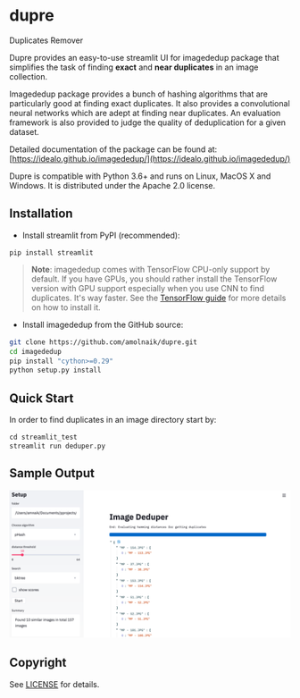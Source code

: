 # dupre
Duplicates Remover

Dupre provides an easy-to-use streamlit UI for imagededup package that simplifies the task of finding **exact** and **near duplicates** in an image collection. 

Imagededup package provides a bunch of hashing algorithms that are particularly good at finding exact duplicates. It also provides a convolutional neural networks which are adept at finding near duplicates. An evaluation
framework is also provided to judge the quality of deduplication for a given dataset.

Detailed documentation of the package can be found at: [https://idealo.github.io/imagededup/](https://idealo.github.io/imagededup/)

Dupre is compatible with Python 3.6+ and runs on Linux, MacOS X and Windows. It is distributed under the Apache 2.0 license.

## Installation
* Install streamlit from PyPI (recommended):

```
pip install streamlit
```

> **Note**: imagededup comes with TensorFlow CPU-only support by default. If you have GPUs, you should rather
> install the TensorFlow version with GPU support especially when you use CNN to find duplicates. It's way faster. See the
> [TensorFlow guide](https://www.tensorflow.org/install/gpu) for more details on how to install it.

* Install imagededup from the GitHub source:

```bash
git clone https://github.com/amolnaik/dupre.git
cd imagededup
pip install "cython>=0.29"
python setup.py install
```  

## Quick Start

In order to find duplicates in an image directory start by:

```
cd streamlit_test
streamlit run deduper.py
```

## Sample Output
<p align="center">
  <img src="Sample_Output.png" width="1200" />
</p>

## Copyright
See [LICENSE](LICENSE) for details.
